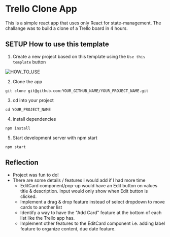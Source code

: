 # Trello Clone App

This is a simple react app that uses only React for state-management.
The challange was to build a clone of a Trello board in 4 hours.

## SETUP How to use this template

1. Create a new project based on this template using the `Use this template` button

![HOW_TO_USE](https://user-images.githubusercontent.com/20372832/77003323-70966180-695d-11ea-8abe-b362d57135f3.gif)

2. Clone the app

```
git clone git@github.com:YOUR_GITHUB_NAME/YOUR_PROJECT_NAME.git
```

3. cd into your project

```
cd YOUR_PROJECT_NAME
```

4. install dependencies

```
npm install
```

5. Start development server with npm start

```
npm start
```

## Reflection

- Project was fun to do!
- There are some details / features I would add if I had more time
  - EditCard component/pop-up would have an Edit button on values title & description. Input would only show when Edit button is clicked.
  - Implement a drag & drop feature instead of select dropdown to move cards to another list
  - Identify a way to have the "Add Card" feature at the bottom of each list like the Trello app has.
  - Implement other features to the EditCard component i.e. adding label feature to organize content, due date feature.

